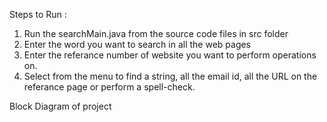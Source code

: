 Steps to Run :
1) Run the searchMain.java from the source code files in src folder
2) Enter the word you want to search in all the web pages
3) Enter the referance number of website you want to perform operations on.
4) Select from the menu to find a string, all the email id, all the URL on the referance page or perform a spell-check.


Block Diagram of project


